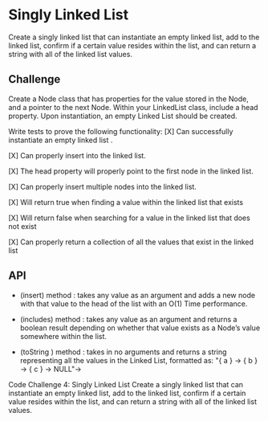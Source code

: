 # Singly Linked List
Create a singly linked list that can instantiate an empty linked list, add to the linked list, confirm if a certain value resides within the list, and can return a string with all of the linked list values.

## Challenge
Create a Node class that has properties for the value stored in the Node, and a pointer to the next Node.
Within your LinkedList class, include a head property. Upon instantiation, an empty Linked List should be created.

Write tests to prove the following functionality: 
[X] Can successfully instantiate an empty linked list .

[X] Can properly insert into the linked list.

[X] The head property will properly point to the first node in the linked list.
 
[X] Can properly insert multiple nodes into the linked list.
  
[X] Will return true when finding a value within the linked list that exists

[X] Will return false when searching for a value in the linked list that does not exist

[X] Can properly return a collection of all the values that exist in the linked list
 

## API
-  (insert)  method : takes any value as an argument and adds a new node with that value to the head of the list with an O(1) Time performance.

-  (includes) method  : takes any value as an argument and returns a boolean result depending on whether that value exists as a Node’s value somewhere within the list.

- (toString ) method : takes in no arguments and returns a string representing all the values in the Linked List, formatted as: "{ a } -> { b } -> { c } -> NULL"->


Code Challenge 4: Singly Linked List
Create a singly linked list that can instantiate an empty linked list, add to the linked list, confirm if a certain value resides within the list, and can return a string with all of the linked list values.

 
